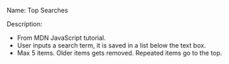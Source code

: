 Name: Top Searches

Description:
- From MDN JavaScript tutorial.
- User inputs a search term, it is saved in a list below the text box.
- Max 5 items. Older items gets removed. Repeated items go to the top.